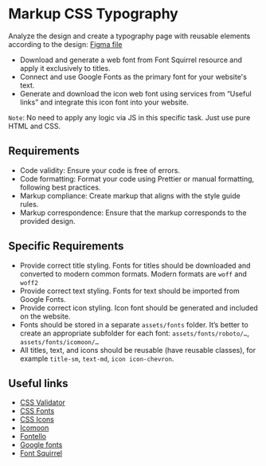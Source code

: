 # Markup CSS Typography

Analyze the design and create a typography page with reusable elements according to the design: [Figma file](public/markup-css-typography.fig)

- Download and generate a web font from Font Squirrel resource and apply it exclusively to titles.
- Connect and use Google Fonts as the primary font for your website's text.
- Generate and download the icon web font using services from “Useful links” and integrate this icon font into your website.

`Note`: No need to apply any logic via JS in this specific task. Just use pure HTML and CSS.

## Requirements

- Code validity: Ensure your code is free of errors.
- Code formatting: Format your code using Prettier or manual formatting, following best practices.
- Markup compliance: Create markup that aligns with the style guide rules.
- Markup correspondence: Ensure that the markup corresponds to the provided design.

## Specific Requirements

- Provide correct title styling. Fonts for titles should be downloaded and converted to modern common formats. Modern formats are `woff` and `woff2`
- Provide correct text styling. Fonts for text should be imported from Google Fonts.
- Provide correct icon styling. Icon font should be generated and included on the website.
- Fonts should be stored in a separate `assets/fonts` folder. It’s better to create an appropriate subfolder for each font: `assets/fonts/roboto/…`, `assets/fonts/icomoon/…` 
- All titles, text, and icons should be reusable (have reusable classes), for example `title-sm`, `text-md`, `icon icon-chevron`.

## Useful links

- [CSS Validator](https://jigsaw.w3.org/css-validator/)
- [CSS Fonts](https://www.w3schools.com/css/css3_fonts.asp)
- [CSS Icons](https://www.w3schools.com/css/css_icons.asp)
- [Icomoon](https://icomoon.io/app/#/select)
- [Fontello](https://fontello.com/)
- [Google fonts](https://fonts.google.com/)
- [Font Squirrel](https://www.fontsquirrel.com/)